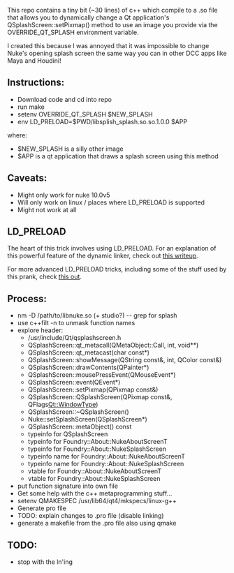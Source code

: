 This repo contains a tiny bit (~30 lines) of c++ which compile to a .so
file that allows you to dynamically change a Qt application's
QSplashScreen::setPixmap() method to use an image you provide via the
OVERRIDE_QT_SPLASH environment variable.

I created this because I was annoyed that it was impossible to change
Nuke's opening splash screen the same way you can in other DCC apps like
Maya and Houdini!

## Instructions:
* Download code and cd into repo
* run make
* setenv OVERRIDE_QT_SPLASH $NEW_SPLASH
* env LD_PRELOAD=$PWD/libsplish_splash.so.so.1.0.0 $APP

where:
* $NEW_SPLASH is a silly other image
* $APP is a qt application that draws a splash screen using this method

## Caveats:
* Might only work for nuke 10.0v5
* Will only work on linux / places where LD_PRELOAD is supported
* Might not work at all

## LD_PRELOAD
The heart of this trick involves using LD_PRELOAD.  For an explanation of this powerful feature of the dynamic linker, check out [this writeup](https://rafalcieslak.wordpress.com/2013/04/02/dynamic-linker-tricks-using-ld_preload-to-cheat-inject-features-and-investigate-programs/).

For more advanced LD_PRELOAD tricks, including some of the stuff used by this prank, check [this out](http://www.goldsborough.me/c/low-level/kernel/2016/08/29/16-48-53-the_-ld_preload-_trick/).

## Process:
* nm -D /path/to/libnuke.so (+ studio?) -- grep for splash
* use c++filt -n to unmask function names
* explore header:
    * /usr/include/Qt/qsplashscreen.h
    * QSplashScreen::qt_metacall(QMetaObject::Call, int, void**)
    * QSplashScreen::qt_metacast(char const*)
    * QSplashScreen::showMessage(QString const&, int, QColor const&)
    * QSplashScreen::drawContents(QPainter*)
    * QSplashScreen::mousePressEvent(QMouseEvent*)
    * QSplashScreen::event(QEvent*)
    * QSplashScreen::setPixmap(QPixmap const&)
    * QSplashScreen::QSplashScreen(QPixmap const&, QFlags<Qt::WindowType>)
    * QSplashScreen::~QSplashScreen()
    * Nuke::setSplashScreen(QSplashScreen*)
    * QSplashScreen::metaObject() const
    * typeinfo for QSplashScreen
    * typeinfo for Foundry::About::NukeAboutScreenT<QSplashScreen>
    * typeinfo for Foundry::About::NukeSplashScreen
    * typeinfo name for Foundry::About::NukeAboutScreenT<QSplashScreen>
    * typeinfo name for Foundry::About::NukeSplashScreen
    * vtable for Foundry::About::NukeAboutScreenT<QSplashScreen>
    * vtable for Foundry::About::NukeSplashScreen
* put function signature into own file
* Get some help with the c++ metaprogramming stuff...
* setenv QMAKESPEC /usr/lib64/qt4/mkspecs/linux-g++
* Generate pro file
* TODO: explain changes to .pro file (disable linking)
* generate a makefile from the .pro file also using qmake

## TODO:
* stop with the ln'ing
